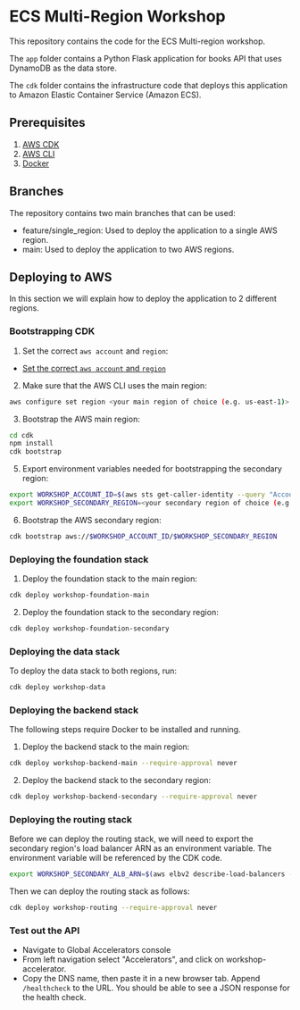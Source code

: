 # ECS Multi-Region Workshop

This repository contains the code for the ECS Multi-region workshop.

The `app` folder contains a Python Flask application for books API that uses DynamoDB as the data store.

The `cdk` folder contains the infrastructure code that deploys this application to Amazon Elastic Container Service (Amazon ECS).

## Prerequisites

1. [AWS CDK](https://docs.aws.amazon.com/cdk/v2/guide/getting_started.html#getting_started_install)
2. [AWS CLI](https://docs.aws.amazon.com/cli/latest/userguide/getting-started-install.html)
3. [Docker](https://docs.docker.com/get-docker/)

## Branches

The repository contains two main branches that can be used:

- feature/single_region: Used to deploy the application to a single AWS region.
- main: Used to deploy the application to two AWS regions.

## Deploying to AWS

In this section we will explain how to deploy the application to 2 different regions.

### Bootstrapping CDK

1. Set the correct `aws account` and `region`:

- [Set the correct `aws account` and `region`](./bin/ecs-multi-region-workshop.ts)

2. Make sure that the AWS CLI uses the main region:

```bash
aws configure set region <your main region of choice (e.g. us-east-1)>
```

3. Bootstrap the AWS main region:

```bash
cd cdk
npm install
cdk bootstrap
```

5. Export environment variables needed for bootstrapping the secondary region:

```bash
export WORKSHOP_ACCOUNT_ID=$(aws sts get-caller-identity --query "Account" --output text)
export WORKSHOP_SECONDARY_REGION=<your secondary region of choice (e.g. us-west-1)>
```

6. Bootstrap the AWS secondary region:

```bash
cdk bootstrap aws://$WORKSHOP_ACCOUNT_ID/$WORKSHOP_SECONDARY_REGION
```

### Deploying the foundation stack

1. Deploy the foundation stack to the main region:

```bash
cdk deploy workshop-foundation-main
```

2. Deploy the foundation stack to the secondary region:

```bash
cdk deploy workshop-foundation-secondary
```

### Deploying the data stack

To deploy the data stack to both regions, run:

```bash
cdk deploy workshop-data
```

### Deploying the backend stack

The following steps require Docker to be installed and running.

1. Deploy the backend stack to the main region:

```bash
cdk deploy workshop-backend-main --require-approval never
```

2. Deploy the backend stack to the secondary region:

```bash
cdk deploy workshop-backend-secondary --require-approval never
```

### Deploying the routing stack

Before we can deploy the routing stack, we will need to export the secondary region's load balancer ARN as an environment variable. The environment variable will be referenced by the CDK code.

```bash
export WORKSHOP_SECONDARY_ALB_ARN=$(aws elbv2 describe-load-balancers --names "workshop-alb" --query "LoadBalancers[0].LoadBalancerArn" --output text --region $WORKSHOP_SECONDARY_REGION)
```

Then we can deploy the routing stack as follows:

```bash
cdk deploy workshop-routing --require-approval never
```

### Test out the API

- Navigate to Global Accelerators console
- From left navigation select "Accelerators", and click on workshop-accelerator.
- Copy the DNS name, then paste it in a new browser tab. Append `/healthcheck` to the URL. You should be able to see a JSON response for the health check.
